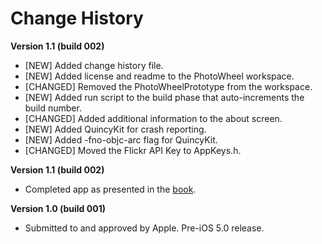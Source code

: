 # Change History

**Version 1.1 (build 002)**

   * [NEW] Added change history file.
   * [NEW] Added license and readme to the PhotoWheel workspace.
   * [CHANGED] Removed the PhotoWheelPrototype from the workspace.
   * [NEW] Added run script to the build phase that auto-increments the build number.
   * [CHANGED] Added additional information to the about screen.
   * [NEW] Added QuincyKit for crash reporting.
   * [NEW] Added -fno-objc-arc flag for QuincyKit.
   * [CHANGED] Moved the Flickr API Key to AppKeys.h.

**Version 1.1 (build 002)**

   * Completed app as presented in the [book][1].

**Version 1.0 (build 001)**

   * Submitted to and approved by Apple. Pre-iOS 5.0 release.
   
   [1]: http://learnipadprogramming.com/
